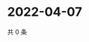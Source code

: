 # 2022-04-07

共 0 条

<!-- BEGIN WEIBO -->
<!-- 最后更新时间 Thu Apr 07 2022 06:15:28 GMT+0800 (China Standard Time) -->

<!-- END WEIBO -->
